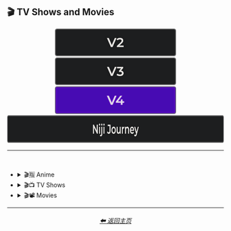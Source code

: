 <h2>🎬 TV Shows and Movies</h2>

<div align="center">

[<img src="/Images/Repo_Parts/Buttons/Version_Buttons/button_version_V2_inactive_third.webp?raw=true" alt="MidJourney V2" height="64" />](/Pages/MJ_V2/Style_Pages/Sphere/TV_and_Movies.md)
[<img src="/Images/Repo_Parts/Buttons/Version_Buttons/button_version_V3_inactive_third.webp?raw=true" alt="MidJourney V3" height="64" />](/Pages/MJ_V3/Style_Pages/Just_The_Style/TV_and_Movies.md)
[<img src="/Images/Repo_Parts/Buttons/Version_Buttons/button_version_V4_active_third.webp?raw=true" alt="MidJourney V4" height="64" />](/Pages/MJ_V4/Style_Pages/Just_The_Style/TV_and_Movies.md)
<br>
[<img src="/Images/Repo_Parts/Buttons/Version_Buttons/button_version_niji_inactive_full.webp?raw=true" alt="Niji Journey" height="64" />](/Pages/Niji_Journey/Style_Pages/TV_and_Movies.md)

</div>

<hr>
<br>

- <details><summary>🎬🈯 Anime</summary><p><div align="center">

    | Akira | Attack on Titan | Bakuman |
    | :-: | :-: | :-: |
    | <img src="/Images/MJ_V4/V4_Alpha_3.5/Midjourney_Styles/Akira.webp?raw=true" width="256" /> | <img src="/Images/MJ_V4/V4_Alpha_3.5/Midjourney_Styles/Attack_on_Titan.webp?raw=true" width="256" /> | <img src="/Images/MJ_V4/V4_Alpha_3.5/Midjourney_Styles/Bakuman.webp?raw=true" width="256" /> |
    
    <br>

    | Code Geass | Cowboy Bebop | Death Note |
    | :-: | :-: | :-: |
    | <img src="/Images/MJ_V4/V4_Alpha_3.5/Midjourney_Styles/Code_Geass.webp?raw=true" width="256" /> | <img src="/Images/MJ_V4/V4_Alpha_3.5/Midjourney_Styles/Cowboy_Bebop.webp?raw=true" width="256" /> | <img src="/Images/MJ_V4/V4_Alpha_3.5/Midjourney_Styles/Death_Note.webp?raw=true" width="256" /> |
    
    <br>

    | Detective Conan | Dr Stone | Dragon Ball Z |
    | :-: | :-: | :-: |
    | <img src="/Images/MJ_V4/V4_Alpha_3.5/Midjourney_Styles/Detective_Conan.webp?raw=true" width="256" /> | <img src="/Images/MJ_V4/V4_Alpha_3.5/Midjourney_Styles/Dr_Stone.webp?raw=true" width="256" /> | <img src="/Images/MJ_V4/V4_Alpha_3.5/Midjourney_Styles/Dragon_Ball_Z.webp?raw=true" width="256" /> |
    
    <br>

    | Fullmetal Alchemist | Gintama | Great Teacher Onizuka |
    | :-: | :-: | :-: |
    | <img src="/Images/MJ_V4/V4_Alpha_3.5/Midjourney_Styles/Fullmetal_Alchemist.webp?raw=true" width="256" /> | <img src="/Images/MJ_V4/V4_Alpha_3.5/Midjourney_Styles/Gintama.webp?raw=true" width="256" /> | <img src="/Images/MJ_V4/V4_Alpha_3.5/Midjourney_Styles/Great_Teacher_Onizuka.webp?raw=true" width="256" /> |
    
    <br>

    | Gurren Lagann | Haikyu | Hajime no Ippo |
    | :-: | :-: | :-: |
    | <img src="/Images/MJ_V4/V4_Alpha_3.5/Midjourney_Styles/Gurren_Lagann.webp?raw=true" width="256" /> | <img src="/Images/MJ_V4/V4_Alpha_3.5/Midjourney_Styles/Haikyu.webp?raw=true" width="256" /> | <img src="/Images/MJ_V4/V4_Alpha_3.5/Midjourney_Styles/Hajime_no_Ippo.webp?raw=true" width="256" /> |
    
    <br>

    | Hunter_x_Hunter | Inuyasha | Jojos Bizzare Adventures |
    | :-: | :-: | :-: |
    | <img src="/Images/MJ_V4/V4_Alpha_3.5/Midjourney_Styles/Hunter_x_Hunter.webp?raw=true" width="256" /> | <img src="/Images/MJ_V4/V4_Alpha_3.5/Midjourney_Styles/Inuyasha.webp?raw=true" width="256" /> | <img src="/Images/MJ_V4/V4_Alpha_3.5/Midjourney_Styles/Jojos_Bizzare_Adventures.webp?raw=true" width="256" /> |
    
    <br>

    | Jujutsu Kaisen | Kimetsu no Yaiba (Demon Slayer) | Koe no Katachi |
    | :-: | :-: | :-: |
    | <img src="/Images/MJ_V4/V4_Alpha_3.5/Midjourney_Styles/Jujutsu_Kaisen.webp?raw=true" width="256" /> | <img src="/Images/MJ_V4/V4_Alpha_3.5/Midjourney_Styles/Kimetsu_no_Yaiba_Demon_Slayer.webp?raw=true" width="256" /> | <img src="/Images/MJ_V4/V4_Alpha_3.5/Midjourney_Styles/Koe_no_Katachi.webp?raw=true" width="256" /> |
    
    <br>

    | Mob Psycho 100 | My Hero Academia | Naruto |
    | :-: | :-: | :-: |
    | <img src="/Images/MJ_V4/V4_Alpha_3.5/Midjourney_Styles/Mob_Psycho_100.webp?raw=true" width="256" /> | <img src="/Images/MJ_V4/V4_Alpha_3.5/Midjourney_Styles/My_Hero_Academia.webp?raw=true" width="256" /> | <img src="/Images/MJ_V4/V4_Alpha_3.5/Midjourney_Styles/Naruto.webp?raw=true" width="256" /> |
    
    <br>

    | Pokemon | Pokémon |
    | :-: | :-: |
    | <img src="/Images/MJ_V4/V4_Alpha_3.5/Midjourney_Styles/Pokemon.webp?raw=true" width="256" /> | <img src="/Images/MJ_V4/V4_Alpha_3.5/Midjourney_Styles/Pokemon (2).webp?raw=true" width="256" /> |

    <br>
    
    | One Piece | Ruroni Kenshin |
    | :-: | :-: |
    | <img src="/Images/MJ_V4/V4_Alpha_3.5/Midjourney_Styles/One_Piece.webp?raw=true" width="256" /> | <img src="/Images/MJ_V4/V4_Alpha_3.5/Midjourney_Styles/Ruroni_Kenshin.webp?raw=true" width="256" /> |
    
    <br>

    | Spirited Away | Steins Gate | Sword Art Online |
    | :-: | :-: | :-: |
    | <img src="/Images/MJ_V4/V4_Alpha_3.5/Midjourney_Styles/Spirited_Away.webp?raw=true" width="256" /> | <img src="/Images/MJ_V4/V4_Alpha_3.5/Midjourney_Styles/Steins_Gate.webp?raw=true" width="256" /> | <img src="/Images/MJ_V4/V4_Alpha_3.5/Midjourney_Styles/Sword_Art_Online.webp?raw=true" width="256" /> |
    
    <br>

    | Vinland Saga |
    | :-: |
    | <img src="/Images/MJ_V4/V4_Alpha_3.5/Midjourney_Styles/Vinland_Saga.webp?raw=true" width="256" /> |

    </div></p></details>

- <details><summary>🎬📺 TV Shows</summary><p><div align="center">

    | TV Show |
    | :-: |
    | <img src="/Images/MJ_V4/V4_Alpha_3.5/Midjourney_Styles/TV_Show.webp?raw=true" width="256" /> |
    
    <br>

    | Teletubbies |
    | :-: |
    | <img src="/Images/MJ_V4/V4_Alpha_3.5/Midjourney_Styles/Teletubbies.webp?raw=true" width="256" /> |

    <br>

    | Rick and Morty | Simpsons | Family Guy |
    | :-: | :-: | :-: |
    | <img src="/Images/MJ_V4/V4_Alpha_3.5/Midjourney_Styles/Rick_and_Morty.webp?raw=true" width="256" /> | <img src="/Images/MJ_V4/V4_Alpha_3.5/Midjourney_Styles/Simpsons.webp?raw=true" width="256" /> | <img src="/Images/MJ_V4/V4_Alpha_3.5/Midjourney_Styles/Family_Guy.webp?raw=true" width="256" /> |

    <br>
    
    | Adventure Time |
    | :-: |
    | <img src="/Images/MJ_V4/V4_Alpha_3.5/Midjourney_Styles/Adventure_Time.webp?raw=true" width="256" /> |

    <br>
    
    | Star Trek |
    | :-: |
    | <img src="/Images/MJ_V4/V4_Alpha_3.5/Midjourney_Styles/Star_Trek.webp?raw=true" width="256" /> |

    </div></p></details>

- <details><summary>🎬📽 Movies</summary><p><div align="center">

    | Movie |
    | :-: |
    | <img src="/Images/MJ_V4/V4_Alpha_3.5/Midjourney_Styles/Movie.webp?raw=true" width="256" /> |

    <br>

    | Fantasia |
    | :-: |
    | <img src="/Images/MJ_V4/V4_Alpha_3.5/Midjourney_Styles/Fantasia.webp?raw=true" width="256" /> |

    <br>

    | Tron | In The Style of Tron |
    | :-: | :-: |
    | <img src="/Images/MJ_V4/V4_Alpha_3.5/Midjourney_Styles/Tron.webp?raw=true" width="256" /> | <img src="/Images/MJ_V4/V4_Alpha_3.5/Midjourney_Styles/In_The_Style_of_Tron.webp?raw=true" width="256" /> |

    <br>
    
    | Saw |
    | :-: |
    | <img src="/Images/MJ_V4/V4_Alpha_3.5/Midjourney_Styles/Saw.webp?raw=true" width="256" /> |

    <br>
    
    | Godzilla |
    | :-: |
    | <img src="/Images/MJ_V4/V4_Alpha_3.5/Midjourney_Styles/Godzilla.webp?raw=true" width="256" /> |

    <br>

    | Vampire Hunter D Styled |
    | :-: |
    | <img src="/Images/MJ_V4/V4_Alpha_3.6/Midjourney_Styles/Vampire_Hunter_D_Styled.webp?raw=true" width="256" /> |
    
    </div></p></details>

<hr>
<div align="center">
      <h6><a href="/README.md">⬅ 返回主页</a></h6>
</div>